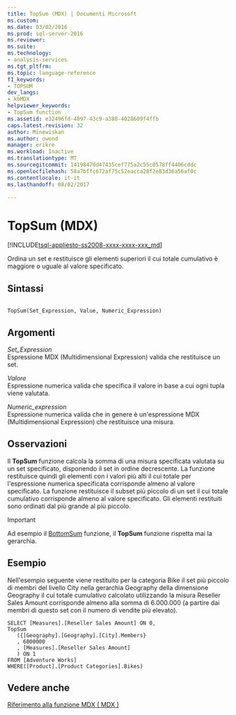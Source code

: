 ```yaml
---
title: TopSum (MDX) | Documenti Microsoft
ms.custom: 
ms.date: 03/02/2016
ms.prod: sql-server-2016
ms.reviewer: 
ms.suite: 
ms.technology:
- analysis-services
ms.tgt_pltfrm: 
ms.topic: language-reference
f1_keywords:
- TOPSUM
dev_langs:
- kbMDX
helpviewer_keywords:
- TopSum function
ms.assetid: e32496fd-4897-43c9-a388-4028609f4ffb
caps.latest.revision: 32
author: Minewiskan
ms.author: owend
manager: erikre
ms.workload: Inactive
ms.translationtype: MT
ms.sourcegitcommit: 1419847dd47435cef775a2c55c0578ff4406cddc
ms.openlocfilehash: 58a7bffc672af75c52eacca28f2e83d36a56af0c
ms.contentlocale: it-it
ms.lasthandoff: 08/02/2017

---
```

# <a name="topsum-mdx"></a>TopSum (MDX)
[!INCLUDE[tsql-appliesto-ss2008-xxxx-xxxx-xxx_md](../includes/tsql-appliesto-ss2008-xxxx-xxxx-xxx-md.md)]

  Ordina un set e restituisce gli elementi superiori il cui totale cumulativo è maggiore o uguale al valore specificato.  
  
## <a name="syntax"></a>Sintassi  
  
```  
  
TopSum(Set_Expression, Value, Numeric_Expression)   
```  
  
## <a name="arguments"></a>Argomenti  
 *Set_Expression*  
 Espressione MDX (Multidimensional Expression) valida che restituisce un set.  
  
 *Valore*  
 Espressione numerica valida che specifica il valore in base a cui ogni tupla viene valutata.  
  
 *Numeric_expression*  
 Espressione numerica valida che in genere è un'espressione MDX (Multidimensional Expression) che restituisce una misura.  
  
## <a name="remarks"></a>Osservazioni  
 Il **TopSum** funzione calcola la somma di una misura specificata valutata su un set specificato, disponendo il set in ordine decrescente. La funzione restituisce quindi gli elementi con i valori più alti il cui totale per l'espressione numerica specificata corrisponde almeno al valore specificato. La funzione restituisce il subset più piccolo di un set il cui totale cumulativo corrisponde almeno al valore specificato. Gli elementi restituiti sono ordinati dal più grande al più piccolo.  
  
> [!IMPORTANT]  
>  Ad esempio il [BottomSum](../mdx/bottomsum-mdx.md) funzione, il **TopSum** funzione rispetta mai la gerarchia.  
  
## <a name="example"></a>Esempio  
 Nell'esempio seguente viene restituito per la categoria Bike il set più piccolo di membri del livello City nella gerarchia Geography della dimensione Geography il cui totale cumulativo calcolato utilizzando la misura Reseller Sales Amount corrisponde almeno alla somma di 6.000.000 (a partire dai membri di questo set con il numero di vendite più elevato).  
  
```  
SELECT [Measures].[Reseller Sales Amount] ON 0,  
TopSum  
   ({[Geography].[Geography].[City].Members}  
   , 6000000  
   , [Measures].[Reseller Sales Amount]  
   ) ON 1  
FROM [Adventure Works]  
WHERE([Product].[Product Categories].Bikes)  
```  
  
## <a name="see-also"></a>Vedere anche  
 [Riferimento alla funzione MDX &#40; MDX &#41;](../mdx/mdx-function-reference-mdx.md)  
  
  

